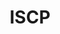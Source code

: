 ---
title: "ISCP"
description: "A website redesign and build for a non-profit contemporary art center in Brooklyn, NY. This site features a minimal design with unique typography, extensive archives and photo galleries, an interactive alumni map and secure login for artists and board members."
date: null
featured: false
gallery: 
- 
  url: "/assets/images/ISCP.jpg"
  caption: null
- 
  url: "/assets/images/iscp-map-1.png"
  caption: null
tags: "development,nonprofit,art"
---